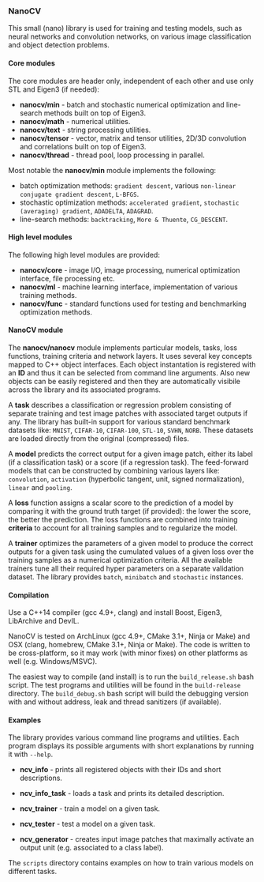 ### NanoCV

This small (nano) library is used for training and testing models, such as neural networks and convolution networks, on various image classification and object detection problems.

#### Core modules

The core modules are header only, independent of each other and use only STL and Eigen3 (if needed):
* **nanocv/min** - batch and stochastic numerical optimization and line-search methods built on top of Eigen3.
* **nanocv/math** - numerical utilities.
* **nanocv/text** - string processing utilities.
* **nanocv/tensor** - vector, matrix and tensor utilities, 2D/3D convolution and correlations built on top of Eigen3.
* **nanocv/thread** - thread pool, loop processing in parallel.

Most notable the **nanocv/min** module implements the following: 
* batch optimization methods: `gradient descent`, various `non-linear conjugate gradient descent`, `L-BFGS`.
* stochastic optimization methods: `accelerated gradient`, `stochastic (averaging) gradient`, `ADADELTA`, `ADAGRAD`.
* line-search methods: `backtracking`, `More & Thuente`, `CG_DESCENT`.

#### High level modules

The following high level modules are provided:
* **nanocv/core** - image I/O, image processing, numerical optimization interface, file processing etc.
* **nanocv/ml** - machine learning interface, implementation of various training methods.
* **nanocv/func** - standard functions used for testing and benchmarking optimization methods.
 
#### NanoCV module

The **nanocv/nanocv** module implements particular models, tasks, loss functions, training criteria and network layers. It uses several key concepts mapped to C++ object interfaces. Each object instantation is registered with an **ID** and thus it can be selected from command line arguments. Also new objects can be easily registered and then they are automatically visibile across the library and its associated programs.

A **task** describes a classification or regression problem consisting of separate training and test image patches with associated target outputs if any. The library has built-in support for various standard benchmark datasets like: `MNIST`, `CIFAR-10`, `CIFAR-100`, `STL-10`, `SVHN`, `NORB`. These datasets are loaded directly from the original (compressed) files.

A **model** predicts the correct output for a given image patch, either its label (if a classification task) or a score (if a regression task). The feed-forward models that can be constructed by combining various layers like: `convolution`, `activation` (hyperbolic tangent, unit, signed normalization), `linear` and `pooling`.

A **loss** function assigns a scalar score to the prediction of a model by comparing it with the ground truth target (if provided): the lower the score, the better the prediction. The loss functions are combined into training **criteria** to account for all training samples and to regularize the model.

A **trainer** optimizes the parameters of a given model to produce the correct outputs for a given task using the cumulated values of a given loss over the training samples as a numerical optimization criteria. All the available trainers tune all their required hyper parameters on a separate validation dataset. The library provides `batch`, `minibatch` and `stochastic` instances.

#### Compilation

Use a C++14 compiler (gcc 4.9+, clang) and install Boost, Eigen3, LibArchive and DevIL. 

NanoCV is tested on ArchLinux (gcc 4.9+, CMake 3.1+, Ninja or Make) and OSX (clang, homebrew, CMake 3.1+, Ninja or Make). The code is written to be cross-platform, so it may work (with minor fixes) on other platforms as well (e.g. Windows/MSVC).

The easiest way to compile (and install) is to run the `build_release.sh` bash script. The test programs and utilities will be found in the `build-release` directory. The `build_debug.sh` bash script will build the debugging version with and without address, leak and thread sanitizers (if available).

#### Examples

The library provides various command line programs and utilities. Each program displays its possible arguments with short explanations by running it with `--help`.

* **ncv_info** - prints all registered objects with their IDs and short descriptions.

* **ncv_info_task** - loads a task and prints its detailed description.

* **ncv_trainer** - train a model on a given task.

* **ncv_tester** - test a model on a given task.

* **ncv_generator** - creates input image patches that maximally activate an output unit (e.g. associated to a class label).

The `scripts` directory contains examples on how to train various models on different tasks.




 
